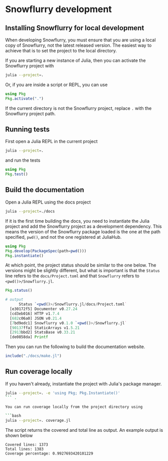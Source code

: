 # Snowflurry development

## Installing Snowflurry for local development

When developing Snowflurry, you must ensure that you are using a local copy of Snowflurry, not the latest released version. The easiest way to achieve that is to set the project to the local directory.

If you are starting a new instance of Julia, then you can activate the Snowflurry project with

```bash
julia --project=.
```

Or, if you are inside a script or REPL, you can use

```julia
using Pkg
Pkg.activate(".")
```

If the current directory is not the Snowflurry project, replace `.` with the Snowflurry project path.


## Running tests

First open a Julia REPL in the current project

```bash
julia --project=.
```

and run the tests

```julia
using Pkg
Pkg.test()
```

## Build the documentation

Open a Julia REPL using the docs project

```bash
julia --project=./docs
```

If it is the first time building the docs, you need to instantiate the Julia project and add the Snowflurry project as a development dependency. This means the version of the Snowflurry package loaded is the one at the path specified, `pwd()`, and not the one registered at JuliaHub.

```julia
using Pkg
Pkg.develop(PackageSpec(path=pwd()))
Pkg.instantiate()
```

At which point, the project status should be similar to the one below. The versions might be slightly different, but what is important is that the `Status` line refers to the `docs/Project.toml` and that `Snowflurry` refers to `<pwd()>/Snowflurry.jl`.

```julia
Pkg.status()

# output
      Status `<pwd()>/Snowflurry.jl/docs/Project.toml`
  [e30172f5] Documenter v0.27.24
  [cd3eb016] HTTP v1.7.4
  [682c06a0] JSON v0.21.4
  [7bd9edc1] Snowflurry v0.1.0 `<pwd()>/Snowflurry.jl`
  [90137ffa] StaticArrays v1.5.21
  [2913bbd2] StatsBase v0.33.21
  [de0858da] Printf
```

Then you can run the following to build the documentation website.

```julia
include("./docs/make.jl")
```

## Run coverage locally

If you haven't already, instantiate the project with Julia's package manager.

```bash
julia --project=. -e 'using Pkg; Pkg.Instantiate()'
``` .

You can run coverage locally from the project directory using

```bash
julia --project=. coverage.jl
```

The script returns the covered and total line as output. An example output is shown below

```text
Covered lines: 1373
Total lines: 1383
Coverage percentage: 0.9927693420101229
```
